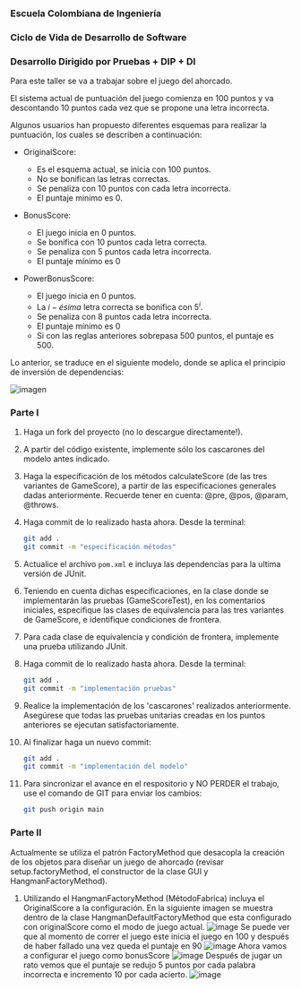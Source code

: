 ### Escuela Colombiana de Ingeniería

### Ciclo de Vida de Desarrollo de Software

### Desarrollo Dirigido por Pruebas + DIP + DI

Para este taller se va a trabajar sobre el juego del ahorcado.

El sistema actual de puntuación del juego comienza en 100 puntos y va
descontando 10 puntos cada vez que se propone una letra incorrecta.

Algunos usuarios han propuesto diferentes esquemas para realizar la
puntuación, los cuales se describen a continuación:

* OriginalScore:
    * Es el esquema actual, se inicia con 100 puntos.
    * No se bonifican las letras correctas.
    * Se penaliza con 10 puntos con cada letra incorrecta.
    * El puntaje minimo es 0.

* BonusScore:
    * El juego inicia en 0 puntos.
    * Se bonifica con 10 puntos cada letra correcta.
    * Se penaliza con 5 puntos cada letra incorrecta.
    * El puntaje mínimo es 0

* PowerBonusScore:
    * El juego inicia en 0 puntos.
    * La $i-ésima$ letra correcta se bonifica con $5^i$.
    * Se penaliza con 8 puntos cada letra incorrecta.
    * El puntaje mínimo es 0
    * Si con las reglas anteriores sobrepasa 500 puntos, el puntaje es
        500.

Lo anterior, se traduce en el siguiente modelo, donde se aplica el
principio de inversión de dependencias:

![imagen](img/model.png)

### Parte I

1. Haga un fork del proyecto (no lo descargue directamente!).

2. A partir del código existente, implemente sólo los cascarones del
   modelo antes indicado.

3. Haga la especificación de los métodos calculateScore (de las tres
   variantes de GameScore), a partir de las especificaciones
   generales dadas anteriormente. Recuerde tener en cuenta: @pre,
   @pos, @param, @throws.

4. Haga commit de lo realizado hasta ahora. Desde la terminal:

    ```sh		
    git add .			
    git commit -m "especificación métodos"
    ```

5. Actualice el archivo `pom.xml` e incluya las dependencias para la ultima versión de JUnit.

6. Teniendo en cuenta dichas especificaciones, en la clase donde se
   implementarán las pruebas (GameScoreTest), en los
   comentarios iniciales, especifique las clases de equivalencia para
   las tres variantes de GameScore, e identifique
   condiciones de frontera.

7. Para cada clase de equivalencia y condición de frontera, implemente
   una prueba utilizando JUnit.

8. Haga commit de lo realizado hasta ahora. Desde la terminal:

    ```sh		
    git add .			
    git commit -m "implementación pruebas"
    ```

9. Realice la implementación de los 'cascarones' realizados anteriormente.
   Asegúrese que todas las pruebas unitarias creadas en los puntos anteriores
   se ejecutan satisfactoriamente.

10. Al finalizar haga un nuevo commit:

    ```sh		
    git add .			
    git commit -m "implementación del modelo"
    ```

11. Para sincronizar el avance en el respositorio y NO PERDER el trabajo, use
    el comando de GIT para enviar los cambios:

    ```sh
    git push origin main
    ```

### Parte II

Actualmente se utiliza el patrón FactoryMethod
que desacopla la creación de los objetos para diseñar un juego
de ahorcado (revisar setup.factoryMethod, el
constructor de la clase GUI y HangmanFactoryMethod).

1. Utilizando el HangmanFactoryMethod (MétodoFabrica) incluya el
   OriginalScore a la configuración.
   En la siguiente imagen se muestra dentro de la clase HangmanDefaultFactoryMethod que esta configurado con originalScore como el modo de juego actual.
![image](https://github.com/Knight072/DependencyInjectionHangman/assets/116401447/c0741799-e887-4fe6-a56c-c5a11cf3dc21)
   Se puede ver que al momento de correr el juego este inicia el juego en 100 y después de haber fallado una vez queda el puntaje en 90
   ![image](https://github.com/Knight072/DependencyInjectionHangman/assets/116401447/196fef5b-21e3-424e-b82b-b0c428a50149)
   Ahora vamos a configurar el juego como bonusScore
![image](https://github.com/Knight072/DependencyInjectionHangman/assets/116401447/f4d43f20-53a7-486a-a125-db9e9ce5345f)
   Después de jugar un rato vemos que el puntaje se redujo 5 puntos por cada palabra incorrecta e incremento 10 por cada acierto.
   ![image](https://github.com/Knight072/DependencyInjectionHangman/assets/116401447/18fc6ebc-a023-4bef-91bf-da1cce07039d)


